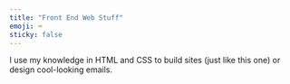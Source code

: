 ```yaml
---
title: "Front End Web Stuff"
emoji: ⌨️
sticky: false
---
```


I use my knowledge in HTML and CSS to build sites (just like this one) or design cool-looking emails.
